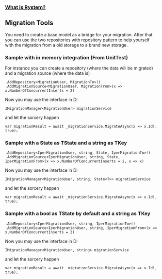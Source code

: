 ﻿### [What is Rystem?](https://github.com/KeyserDSoze/Rystem)

## Migration Tools

You need to create a base model as a bridge for your migration. After that you can use the two repositories with repository pattern to help yourself with the migration from a old storage to a brand new storage.

### Sample with in memory integration (From UnitTest)
For instance you can create a repository (where the data will be migrated) and a migration source (where the data is)

    .AddRepository<MigrationUser, MigrationTo>()
    .AddMigrationSource<MigrationUser, MigrationFrom>(x => x.NumberOfConcurrentInserts = 2)

Now you may use the interface in DI

    IMigrationManager<MigrationUser> migrationService

and let the sorcery happen

    var migrationResult = await _migrationService.MigrateAsync(x => x.Id!, true);

### Sample with a State as TState and a string as TKey
    
    .AddRepository<IperMigrationUser, string, State, IperMigrationTo>()
    .AddMigrationSource<IperMigrationUser, string, State, IperMigrationFrom>(x => x.NumberOfConcurrentInserts = 2, x => x)

Now you may use the interface in DI

    IMigrationManager<MigrationUser, string, State<T>> migrationService

and let the sorcery happen

    var migrationResult = await _migrationService.MigrateAsync(x => x.Id!, true);

### Sample with a bool as TState by default and a string as TKey
    
    .AddRepository<IperMigrationUser, string, IperMigrationTo>()
    .AddMigrationSource<IperMigrationUser, string, IperMigrationFrom>(x => x.NumberOfConcurrentInserts = 2)

Now you may use the interface in DI

    IMigrationManager<MigrationUser, string> migrationService

and let the sorcery happen

    var migrationResult = await _migrationService.MigrateAsync(x => x.Id!, true);